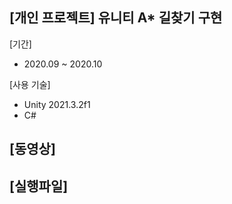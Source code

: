 ## [개인 프로젝트] 유니티 A* 길찾기 구현

[기간]
- 2020.09 ~ 2020.10

[사용 기술]
- Unity 2021.3.2f1
- C#

[동영상]
- 

[실행파일]
- 
